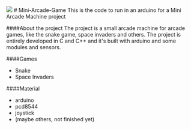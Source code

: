 <img src="https://i.ytimg.com/vi/AvYQ1kYgeEM/maxresdefault.jpg"/>
# Mini-Arcade-Game
This is the code to run in an arduino for a Mini Arcade Machine project

####About the project
The project is a small arcade machine for arcade games, like the snake game, space invaders and others. The project is entirely developed in C and C++ and it's built with arduino and some modules and sensors.

####Games
- Snake
- Space Invaders

####Material
- arduino
- pcd8544
- joystick
- (maybe others, not finished yet)
